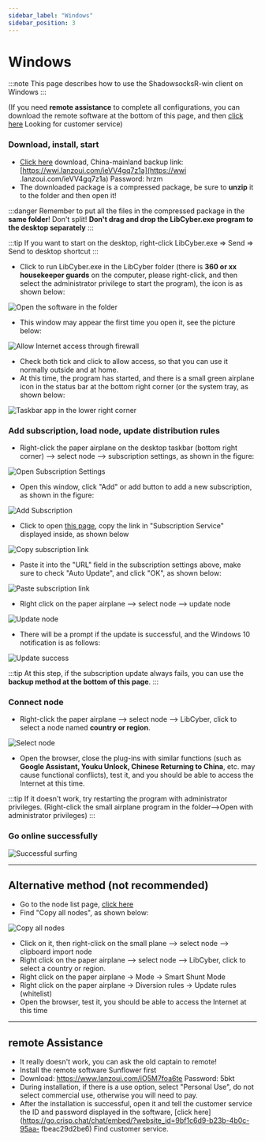 ```yaml
---
sidebar_label: "Windows"
sidebar_position: 3
---
```

# Windows

:::note
This page describes how to use the ShadowsocksR-win client on Windows
:::

(If you need **remote assistance** to complete all configurations, you can download the remote software at the bottom of this page, and then [click here](https://go.crisp.chat/chat/embed/?website_id=9bf1c6d9-b23b-4b0c-95aa-fbeac29d2be6) Looking for customer service)


### Download, install, start
- [Click here](https://panel.libcyber.xyz/clients/LibCyber-Win.zip) download, China-mainland backup link: [https://wwi.lanzoui.com/ieVV4gq7z1a](https://wwi .lanzoui.com/ieVV4gq7z1a) Password: hrzm
- The downloaded package is a compressed package, be sure to **unzip** it to the folder and then open it!

:::danger
Remember to put all the files in the compressed package in the **same folder**! Don't split! **Don't drag and drop the LibCyber.exe program to the desktop separately**
:::

:::tip
If you want to start on the desktop, right-click LibCyber.exe => Send => Send to desktop shortcut
:::

- Click to run LibCyber.exe in the LibCyber ​​folder (there is **360 or xx housekeeper guards** on the computer, please right-click, and then select the administrator privilege to start the program), the icon is as shown below:

![Open the software in the folder][app-in-dir]

- This window may appear the first time you open it, see the picture below:

![Allow Internet access through firewall][firewall-allow]

- Check both tick and click to allow access, so that you can use it normally outside and at home.
- At this time, the program has started, and there is a small green airplane icon in the status bar at the bottom right corner (or the system tray, as shown below:

![Taskbar app in the lower right corner][app-in-dock]


### Add subscription, load node, update distribution rules
- Right-click the paper airplane on the desktop taskbar (bottom right corner) --> select node --> subscription settings, as shown in the figure:

![Open Subscription Settings][open-sub-setting]

- Open this window, click "Add" or add button to add a new subscription, as shown in the figure:

![Add Subscription][sub-setting]

- Click to open [this page](https://panel.libcyber.xyz/nodeList), copy the link in "Subscription Service" displayed inside, as shown below

![Copy subscription link][copy-link]

- Paste it into the "URL" field in the subscription settings above, make sure to check "Auto Update", and click "OK", as shown below:

![Paste subscription link][paste-link]

- Right click on the paper airplane --> select node --> update node

![Update node][update-node]

- There will be a prompt if the update is successful, and the Windows 10 notification is as follows:

![Update success][update-success]

:::tip
At this step, if the subscription update always fails, you can use the **backup method at the bottom of this page**.
:::

### Connect node

- Right-click the paper airplane --> select node --> LibCyber, click to select a node named **country or region**.

![Select node][select-node]

- Open the browser, close the plug-ins with similar functions (such as **Google Assistant, Youku Unlock, Chinese Returning to China**, etc. may cause functional conflicts), test it, and you should be able to access the Internet at this time.

:::tip
If it doesn't work, try restarting the program with administrator privileges. (Right-click the small airplane program in the folder-->Open with administrator privileges)
:::

### Go online successfully
![Successful surfing][success]

---

## Alternative method (not recommended)

- Go to the node list page, [click here](https://panel.libcyber.xyz/nodeList)
- Find "Copy all nodes", as shown below:

![Copy all nodes][copy-all-node]

- Click on it, then right-click on the small plane --> select node --> clipboard import node
- Right click on the paper airplane --> select node --> LibCyber, click to select a country or region.
- Right click on the paper airplane -> Mode -> Smart Shunt Mode
- Right click on the paper airplane -> Diversion rules -> Update rules (whitelist)
- Open the browser, test it, you should be able to access the Internet at this time

---

## remote Assistance

- It really doesn't work, you can ask the old captain to remote!
- Install the remote software Sunflower first
- Download: https://www.lanzoui.com/iO5M7foa6te Password: 5bkt
- During installation, if there is a use option, select "Personal Use", do not select commercial use, otherwise you will need to pay.
- After the installation is successful, open it and tell the customer service the ID and password displayed in the software, [click here](https://go.crisp.chat/chat/embed/?website_id=9bf1c6d9-b23b-4b0c-95aa- fbeac29d2be6) Find customer service.

[app-in-dir]: https://cdn.jsdelivr.net/gh/LibCyber/docs-cdn@v1.0.0/assets/shadow-win/app-in-dir.jpg "Open the software in the folder "
[firewall-allow]: https://cdn.jsdelivr.net/gh/LibCyber/docs-cdn@v1.0.0/assets/shadow-win/firewall-allow.jpg "Allow Internet access through firewall"
[app-in-dock]: https://cdn.jsdelivr.net/gh/LibCyber/docs-cdn@v1.0.0/assets/shadow-win/app-in-dock.jpg "app in the taskbar"
[open-sub-setting]: https://cdn.jsdelivr.net/gh/LibCyber/docs-cdn@v1.0.0/assets/shadow-win/open-sub-setting.jpg "Open subscription settings"
[sub-setting]: https://cdn.jsdelivr.net/gh/LibCyber/docs-cdn@v1.0.0/assets/shadow-win/sub-setting.jpg "Add Subscription"
[copy-link]: https://cdn.jsdelivr.net/gh/LibCyber/docs-cdn@v1.0.0/assets/shadow-win/copy-link.jpg "Copy Subscription Link"
[paste-link]: https://cdn.jsdelivr.net/gh/LibCyber/docs-cdn@v1.0.0/assets/shadow-win/paste-link.jpg "Paste Subscription Link"
[update-node]: https://cdn.jsdelivr.net/gh/LibCyber/docs-cdn@v1.0.0/assets/shadow-win/update-node.jpg "Update Node"
[update-success]: https://cdn.jsdelivr.net/gh/LibCyber/docs-cdn@v1.0.0/assets/shadow-win/update-success.jpg "Update successful"
[select-node]: https://cdn.jsdelivr.net/gh/LibCyber/docs-cdn@v1.0.0/assets/shadow-win/select-node.jpg "Select Node"
[success]: https://cdn.jsdelivr.net/gh/LibCyber/docs-cdn@v1.0.0/assets/shadow-win/success.jpg "Successfully surfed the Internet"
[copy-all-node]: https://cdn.jsdelivr.net/gh/LibCyber/docs-cdn@v1.0.0/assets/shadow-win/copy-all-node.jpg "Copy all nodes"